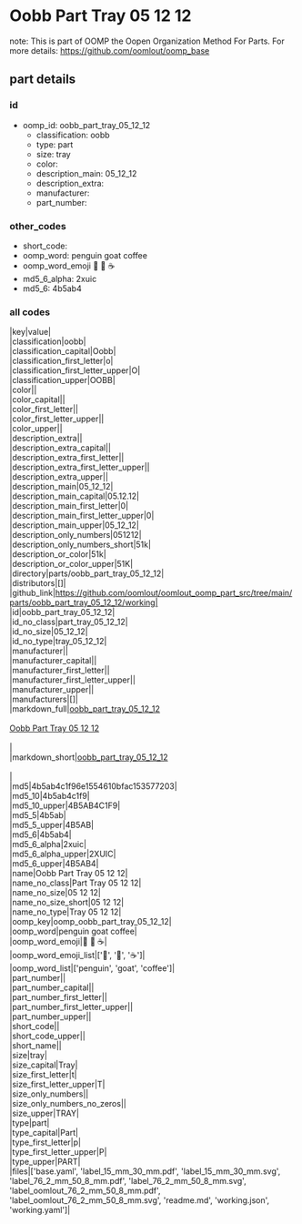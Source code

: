 # Oobb Part Tray 05 12 12  

note: This is part of OOMP the Oopen Organization Method For Parts. For more details: https://github.com/oomlout/oomp_base

##  part details





### id
* oomp_id: oobb_part_tray_05_12_12
  * classification: oobb
  * type: part
  * size: tray
  * color: 
  * description_main: 05_12_12
  * description_extra: 
  * manufacturer: 
  * part_number: 

### other_codes
* short_code: 
* oomp_word: penguin goat coffee
* oomp_word_emoji :penguin: :goat: :coffee:
* md5_6_alpha: 2xuic
* md5_6: 4b5ab4

### all codes 
|key|value|  
|classification|oobb|  
|classification_capital|Oobb|  
|classification_first_letter|o|  
|classification_first_letter_upper|O|  
|classification_upper|OOBB|  
|color||  
|color_capital||  
|color_first_letter||  
|color_first_letter_upper||  
|color_upper||  
|description_extra||  
|description_extra_capital||  
|description_extra_first_letter||  
|description_extra_first_letter_upper||  
|description_extra_upper||  
|description_main|05_12_12|  
|description_main_capital|05.12.12|  
|description_main_first_letter|0|  
|description_main_first_letter_upper|0|  
|description_main_upper|05_12_12|  
|description_only_numbers|051212|  
|description_only_numbers_short|51k|  
|description_or_color|51k|  
|description_or_color_upper|51K|  
|directory|parts/oobb_part_tray_05_12_12|  
|distributors|[]|  
|github_link|https://github.com/oomlout/oomlout_oomp_part_src/tree/main/parts/oobb_part_tray_05_12_12/working|  
|id|oobb_part_tray_05_12_12|  
|id_no_class|part_tray_05_12_12|  
|id_no_size|05_12_12|  
|id_no_type|tray_05_12_12|  
|manufacturer||  
|manufacturer_capital||  
|manufacturer_first_letter||  
|manufacturer_first_letter_upper||  
|manufacturer_upper||  
|manufacturers|[]|  
|markdown_full|[oobb_part_tray_05_12_12](https://github.com/oomlout/oomlout_oomp_part_src/tree/main/parts/oobb_part_tray_05_12_12/working)<br>[](https://github.com/oomlout/oomlout_oomp_part_src/tree/main/parts/oobb_part_tray_05_12_12/working)<br>[Oobb Part Tray 05 12 12](https://github.com/oomlout/oomlout_oomp_part_src/tree/main/parts/oobb_part_tray_05_12_12/working)<br><br>|  
|markdown_short|[oobb_part_tray_05_12_12](https://github.com/oomlout/oomlout_oomp_part_src/tree/main/parts/oobb_part_tray_05_12_12/working)<br><br>|  
|md5|4b5ab4c1f96e1554610bfac153577203|  
|md5_10|4b5ab4c1f9|  
|md5_10_upper|4B5AB4C1F9|  
|md5_5|4b5ab|  
|md5_5_upper|4B5AB|  
|md5_6|4b5ab4|  
|md5_6_alpha|2xuic|  
|md5_6_alpha_upper|2XUIC|  
|md5_6_upper|4B5AB4|  
|name|Oobb Part Tray 05 12 12|  
|name_no_class|Part Tray 05 12 12|  
|name_no_size|05 12 12|  
|name_no_size_short|05 12 12|  
|name_no_type|Tray 05 12 12|  
|oomp_key|oomp_oobb_part_tray_05_12_12|  
|oomp_word|penguin goat coffee|  
|oomp_word_emoji|:penguin: :goat: :coffee:|  
|oomp_word_emoji_list|[':penguin:', ':goat:', ':coffee:']|  
|oomp_word_list|['penguin', 'goat', 'coffee']|  
|part_number||  
|part_number_capital||  
|part_number_first_letter||  
|part_number_first_letter_upper||  
|part_number_upper||  
|short_code||  
|short_code_upper||  
|short_name||  
|size|tray|  
|size_capital|Tray|  
|size_first_letter|t|  
|size_first_letter_upper|T|  
|size_only_numbers||  
|size_only_numbers_no_zeros||  
|size_upper|TRAY|  
|type|part|  
|type_capital|Part|  
|type_first_letter|p|  
|type_first_letter_upper|P|  
|type_upper|PART|  
|files|['base.yaml', 'label_15_mm_30_mm.pdf', 'label_15_mm_30_mm.svg', 'label_76_2_mm_50_8_mm.pdf', 'label_76_2_mm_50_8_mm.svg', 'label_oomlout_76_2_mm_50_8_mm.pdf', 'label_oomlout_76_2_mm_50_8_mm.svg', 'readme.md', 'working.json', 'working.yaml']|  
